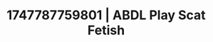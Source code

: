 ---
categories:
- Intimate storytelling
- Tasteful nudity
- Fantasy surrenderSlow strip tease
- Pillow talk
- Mid-century kink
image: /assets/images/1747787759801.jpg
layout: post
seo:
  description: Featured content with exclusive Scat Fetish, ABDL Play. HD images available.
  keywords: Scat Fetish, ABDL Play
  og_image: /assets/images/1747787759801.jpg
  schema_type: VisualArtwork
tags:
- '#1747787759801'
- ABDL Play
- Scat Fetish
title: 1747787759801 | ABDL Play Scat Fetish
---